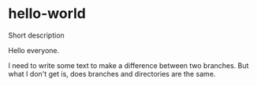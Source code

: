 # hello-world
Short description 

Hello everyone.

I need to write some text to make a difference between two branches. 
But what I don't get is, does branches and directories are the same.
